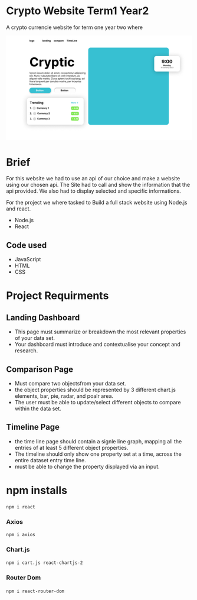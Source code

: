 # Crypto Website Term1 Year2
 A crypto currencie website for term one year two where

<img src='Assets\landing page.png'></img>

 # Brief
 For this website we had to use an api of our choice and make a website using our chosen api. The Site had to call and show the information that the api provided. We also had to display selected and specific informations.

 For the project we where tasked to Build a full stack website using Node.js and react.

 - Node.js
 - React

 ## Code used
 - JavaScript
 - HTML
 - CSS 

 # Project Requirments

 ## Landing Dashboard
 - This page must summarize or breakdown the most relevant properties of your data set.
 - Your dashboard must introduce and contextualise your concept and research.

 ## Comparison Page
 - Must compare two objectsfrom your data set.
 - the object properties should be represented by 3 different chart.js elements, bar, pie, radar, and poalr area.
 - The user must be able to update/select different objects to compare within the data set.

 ## Timeline Page
 - the time line page should contain a signle line graph, mapping all the entries of at least 5 different object properties.
 - The timeline should only show one property set at a time, across the entire dataset entry time line.
 - must be able to change the property displayed via an input.

# npm installs
```
npm i react
```
### Axios
```
npm i axios
```
### Chart.js
```npm i cart.js react-chartjs-2```
### Router Dom
```npm i react-router-dom```